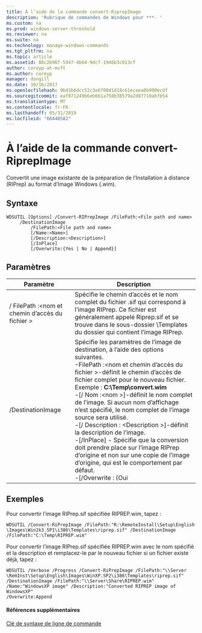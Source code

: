 ```yaml
---
title: À l’aide de la commande convert-RiprepImage
description: 'Rubrique de commandes de Windows pour ***- '
ms.custom: na
ms.prod: windows-server-threshold
ms.reviewer: na
ms.suite: na
ms.technology: manage-windows-commands
ms.tgt_pltfrm: na
ms.topic: article
ms.assetid: 88c2b96f-5947-4b64-9dcf-1946b3c013cf
author: coreyp-at-msft
ms.author: coreyp
manager: dongill
ms.date: 10/16/2017
ms.openlocfilehash: 9b41b6dcc52c3e6700d1d18c61eceea8b990ecdf
ms.sourcegitcommit: eaf071249b6eb6b1a758b38579a2d87710abfb54
ms.translationtype: MT
ms.contentlocale: fr-FR
ms.lasthandoff: 05/31/2019
ms.locfileid: "66440582"
---
```

# <a name="using-the-convert-riprepimage-command"></a>À l’aide de la commande convert-RiprepImage



Convertit une image existante de la préparation de l’Installation à distance (RIPrep) au format d’Image Windows (.wim).

## <a name="syntax"></a>Syntaxe

```
WDSUTIL [Options] /Convert-RIPrepImage /FilePath:<File path and name>
     /DestinationImage
         /FilePath:<File path and name>
         [/Name:<Name>]
         [/Description:<Description>]
         [/InPlace]
         [/Overwrite:{Yes | No | Append}]
```

## <a name="parameters"></a>Paramètres

|            Paramètre            |                                                                                                                                                                                                                                                                                                               Description                                                                                                                                                                                                                                                                                                                |
|---------------------------------|------------------------------------------------------------------------------------------------------------------------------------------------------------------------------------------------------------------------------------------------------------------------------------------------------------------------------------------------------------------------------------------------------------------------------------------------------------------------------------------------------------------------------------------------------------------------------------------------------------------------------------------|
| / FilePath :\<nom et chemin d’accès du fichier > |                                                                                                                                                                                                       Spécifie le chemin d’accès et le nom complet du fichier .sif qui correspond à l’image RIPrep. Ce fichier est généralement appelé Riprep.sif et se trouve dans le sous-dossier \Templates du dossier qui contient l’image RIPrep.                                                                                                                                                                                                       |
|        /DestinationImage        | Spécifie les paramètres de l’image de destination, à l’aide des options suivantes.</br>-FilePath :\<nom et chemin d’accès du fichier >-définit le chemin d’accès de fichier complet pour le nouveau fichier. Exemple : **C:\Temp\convert.wim**</br>-[/ Nom :\<nom >]-définit le nom complet de l’image. Si aucun nom d’affichage n’est spécifié, le nom complet de l’image source sera utilisé.</br>-[/ Description : \<Description >]-définit la description de l’image.</br>-[/InPlace] - Spécifie que la conversion doit prendre place sur l’image RIPrep d’origine et non sur une copie de l’image d’origine, qui est le comportement par défaut.</br>-[/Overwrite : {Oui |

## <a name="BKMK_examples"></a>Exemples

Pour convertir l’image RIPrep.sif spécifiée RIPREP.wim, tapez :
```
WDSUTIL /Convert-RiPrepImage /FilePath:"R:\RemoteInstall\Setup\English
\Images\Win2k3.SP1\i386\Templates\riprep.sif" /DestinationImage
/FilePath:"C:\Temp\RIPREP.wim"
```
Pour convertir l’image RIPrep.sif spécifiée RIPREP.wim avec le nom spécifié et la description et remplacez-le par le nouveau fichier si un fichier existe déjà, tapez :
```
WDSUTIL /Verbose /Progress /Convert-RiPrepImage /FilePath:"\\Server
\RemInst\Setup\English\Images\WinXP.SP2\i386\Templates\riprep.sif"
/DestinationImage /FilePath:"\\Server\Share\RIPREP.wim"
/Name:"WindowsXP image" /Description:"Converted RIPREP image of WindowsXP"
/Overwrite:Append
```

#### <a name="additional-references"></a>Références supplémentaires

[Clé de syntaxe de ligne de commande](command-line-syntax-key.md)